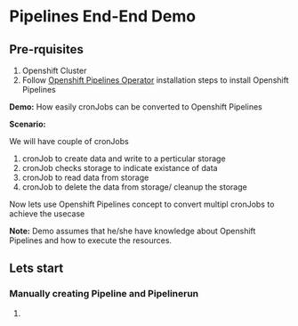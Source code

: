 # Pipelines End-End Demo

## Pre-rquisites
1. Openshift Cluster
2. Follow [Openshift Pipelines Operator](https://docs.openshift.com/container-platform/4.12/cicd/pipelines/installing-pipelines.html#op-installing-pipelines-operator-in-web-console_installing-pipelines) installation steps to install Openshift Pipelines  

**Demo:** How easily cronJobs can be converted to Openshift Pipelines

**Scenario:** 

We will have couple of cronJobs

1. cronJob to create data and write to a perticular storage
2. cronJob checks storage to indicate existance of data
3. cronJob to read data from storage
4. cronJob to delete the data from storage/ cleanup the storage

Now lets use Openshift Pipelines concept to convert multipl cronJobs to achieve the usecase

**Note:** Demo assumes that he/she have knowledge about Openshift Pipelines and how to execute the resources.

## Lets start

### Manually creating Pipeline and Pipelinerun

1. 


